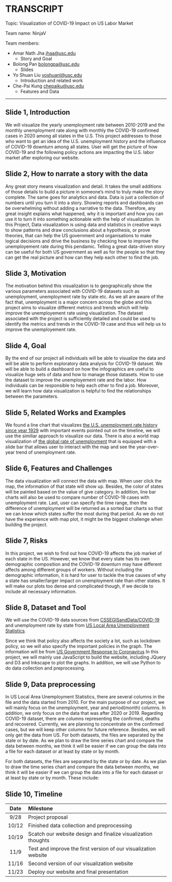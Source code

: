 # TRANSCRIPT

Topic: Visualization of COVID-19 Impact on US Labor Market

Team name: NinjaV

Team members:

- Amar Nath Jha <jhaa@usc.edu>
    - Story and Goal
- Bolong Pan <bolongpa@usc.edu>
    - Slides
- Yo Shuan Liu <yoshuanl@usc.edu>
    - Introduction and related work
- Che-Pai Kung <chepaiku@usc.edu>
    - Features and Data

---

## Slide 1, Introduction
We will visualize the yearly unemployment rate between 2010-2019 and the monthly unemployment rate along with monthly the COVID-19 confirmed cases in 2020 among all states in the U.S.
This project addresses to those who want to get an idea of the U.S. unemployment history and the influence of COVID-19 downturn among all states.
User will get the picture of how COVID-19 and the following policy actions are impacting the U.S. labor market after exploring our website.

## Slide 2, How to narrate a story with the data 
Any great story means visualization and detail. It takes the small additions of those details to build a picture in someone’s mind to truly make the story complete. The same goes for analytics and data. 
Data is just a collection of numbers until you turn it into a story. Showing reports and dashboards can be overwhelming without adding a narrative to the data. Therefore, any great insight explains what happened, why it is important and how you can use it to turn it into something actionable with the help of visualization. 
In this Project, Data visualization is using data and statistics in creative ways to show patterns and draw conclusions about a hypothesis, or prove theories, that can help the US government and organisations to make logical decisions and drive the business by checking 
how to improve the unemployement rate during this pendamic. Telling a great data-driven story can be useful for both US government as well as
for the people so that they can get the real picture and how can they help each other to find the job.

## Slide 3, Motivation
The motivation behind this visualization is to geographically show the various parameters associated with COVID-19 datasets such as unemployment, unemployment rate by state etc. As we all are aware of the fact that, unemployment is a major concern across the globe and this project aims to visualize different metrics and trends which will help improve the unemployement rate using visualization. The dataset associated with the project is sufficiently detailed and could be used to identify the metrics and trends in the COVID-19 case and thus will help us to improve the unemployement rate.

## Slide 4, Goal
By the end of our project all individuals will be able to visualize the data and will be able to perform exploratory data analysis for COVID-19 dataset. We will be able to build a dashboard on how the infographics are useful to visualize huge sets of data and how to manage those datasets. 
How to use the dataset to improve the unemployement rate and the labor. How individuals can be responsible to help each other to find a job.
Moreover, we will learn how data visualization is helpful to find the relationships between the parameters.

## Slide 5, Related Works and Examples
We found a line chart that visualizes [the U.S. unemployment rate history since year 1929](https://howmuch.net/articles/timeline-united-states-unemployment-history) with important events pointed out on the timeline, we will use the similiar approach to visualize our data.
There is also a world map visualization of [the global rate of unemployment](https://ourworldindata.org/grapher/unemployment-rate?time=earliest..2017) that is equipped with a slide bar that allows user to interact with the map and see the year-over-year trend of unemployment rate.

## Slide 6, Features and Challenges
The data visualization will connect the data with map. When user click the map, the information of that state will show up. Besides, the color of states will be painted based on the value of give category. In addition, line bar charts  will also be used to compare number of COVID-19 cases with unemployment rate. Last, user can specify the time range, then the difference of unemployment will be returned as a sorted bar charts so that we can know which states suffer the most during that period.
As we do not have the experience with map plot, it might be the biggest challenge when building the project.

## Slide 7, Risks
In this project, we wish to find out how COVID-19 affects the job market of each state in the US. However, we know that every state has its own demographic composition and the COVID-19 downturn may have different affects among different groups of workers. Without including the demographic information, it is hard for user to tackle the true causes of why a state has smaller/larger impact on unemployment rate than other states. It will make our plots too dense and complicated though, if we decide to include all necessary information.

## Slide 8, Dataset and Tool
We will use the COVID-19 data sources from [CSSEGISandData/COVID-19](https://github.com/CSSEGISandData/COVID-19/tree/master/csse_covid_19_data) and unemployment rate by state from [US Local Area Unemployment Statistics](https://www.bls.gov/lau/).

Since we think that policy also affects the society a lot, such as lockdown policy, so we will also specify the important policies in the graph. The information will be from [US Government Response to Coronavirus](https://www.usa.gov/coronavirus)
In this project, we will mainly use JavaScript to build the website, including JQuery and D3 and Inkscape to plot the graphs. In addition, we will use Python to do data collection and preprocessing.

## Slide 9, Data preprocessing
In US Local Area Unemployment Statistics, there are several columns in the file and the data started from 2010. For the main purpose of our project, we will mainly focus on the unemployment, year and period(month) columns. In addition, we only focus on the data that was after 2020 or 2019. 
Regarding COVID-19 dataset, there are columns representing the confirmed, deaths and recovered. Currently, we are planning to concentrate on the confirmed cases, but we will keep other columns for future reference. Besides, we will only get the data from US.
For both datasets, the files are separated by the state or by date. As we plan to draw the time series chart and compare the data between months, we think it will be easier if we can group the data into a file for each dataset or at least by state or by month.

For both datasets, the files are separated by the state or by date. As we plan to draw the time series chart and compare the data between months, we think it will be easier if we can group the data into a file for each dataset or at least by state or by month. These include: 



## Slide 10, Timeline
| Date | Milestone |
|:---:|:---|
|9/28  |Project proposal |
|10/12 |Finished data collection and preprocessing |
|10/19 |Scatch our website design and finalize visualization thoughts |
|11/9  |Test and improve the first version of our visualization website |
|11/16 |Second version of our visualization website |
|11/23 |Deploy our website and final presentation |
